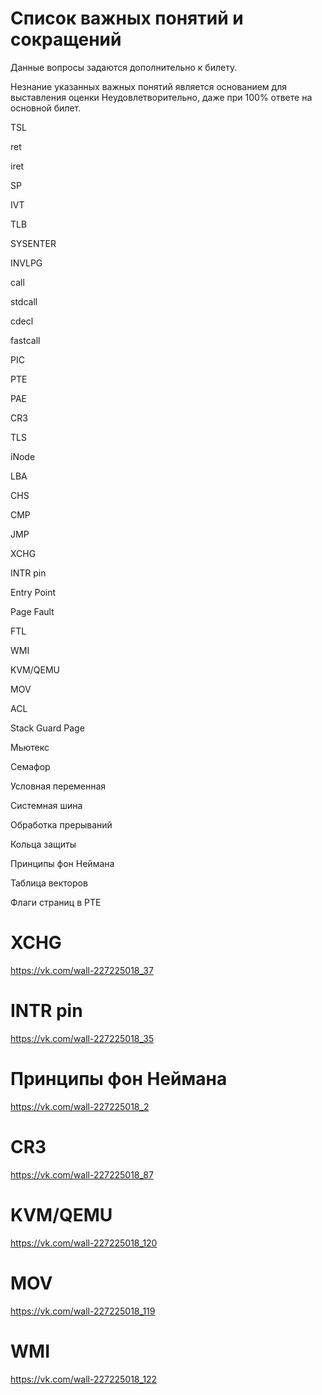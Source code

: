 # Список важных понятий и сокращений

Данные вопросы задаются дополнительно к билету.

Незнание указанных важных понятий является основанием
для выставления оценки Неудовлетворительно, даже при 100% ответе
на основной билет.

TSL

ret

iret

SP

IVT

TLB

SYSENTER

INVLPG

call

stdcall

cdecl

fastcall

PIC

PTE

PAE

CR3

TLS

iNode

LBA

CHS

CMP

JMP

XCHG

INTR pin

Entry Point

Page Fault

FTL

WMI

KVM/QEMU

MOV

ACL

Stack Guard Page

Мьютекс

Семафор

Условная переменная

Системная шина

Обработка прерываний

Кольца защиты

Принципы фон Неймана

Таблица векторов

Флаги страниц в PTE

# XCHG

https://vk.com/wall-227225018_37

# INTR pin

https://vk.com/wall-227225018_35

# Принципы фон Неймана

https://vk.com/wall-227225018_2

# CR3

https://vk.com/wall-227225018_87

# KVM/QEMU

https://vk.com/wall-227225018_120

# MOV

https://vk.com/wall-227225018_119

# WMI

https://vk.com/wall-227225018_122
